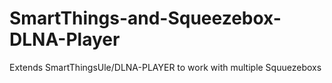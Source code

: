 # SmartThings-and-Squeezebox-DLNA-Player
Extends SmartThingsUle/DLNA-PLAYER to work with multiple Squuezeboxs
